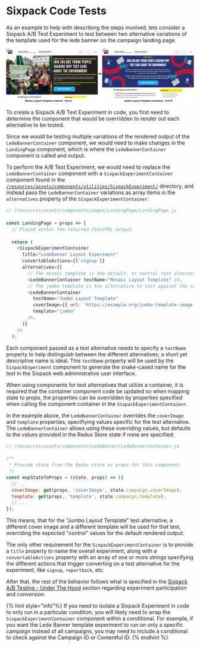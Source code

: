 # Sixpack Code Tests

As an example to help with describing the steps involved, lets consider a Sixpack A/B Test Experiment to test between two alternative variations of the template used for the lede banner on the campaign landing page.

![Sixpack Lede Banner Template Alternatives](../../../.gitbook/assets/sixpack-lede-banner-template-alternatives.png)

To create a Sixpack A/B Test Experiment in code, you first need to determine the component that would be overridden to render out each alternative to be tested.

Since we would be testing multiple variations of the rendered output of the `LedeBannerContainer` component, we would need to make changes in the `LandingPage` component, which is where the `LedeBannerContainer` component is called and output.

To perform the A/B Test Experiment, we would need to replace the `LedeBannerContainer` component with a `SixpackExperimentContainer` component found in the [`/resources/assets/components/utilities/SixpackExperiment/`](https://github.com/DoSomething/phoenix-next/tree/master/resources/assets/components/utilities/SixpackExperiment) directory, and instead pass the `LedeBannerContainer` variations as array items in the `alternatives` property of the `SixpackExperimentContainer`:

```javascript
// /resources/assets/components/pages/LandingPage/LandingPage.js

const LandingPage = props => {
  // Placed within the returned JSX/HTML output.

  return (
    <SixpackExperimentContainer
      title="LedeBanner Layout Experiment"
      convertableActions={['signup']}
      alternatives={[
        // The mosaic template is the default, or control test alternative.
        <LedeBannerContainer testName="Mosaic Layout Template" />,
        // The jumbo template is the alternative to test against the control.
        <LedeBannerContainer
          testName="Jumbo Layout Template"
          coverImage={{ url: 'https://example.org/jumbo-template-image.png' }}
          template="jumbo"
        />,
      ]}
    />
  );
```

Each component passed as a test alternative needs to specify a `testName` property to help distinguish between the different alternatives; a short yet descriptive name is ideal. This `testName` property will be used by the `SixpackExperiment` component to generate the snake-cased name for the test in the Sixpack web administrative user interface.

When using components for test alternatives that utilize a container, it is required that the container component code be updated so when mapping state to props, the properties can be overridden by properties specified when calling the component container in the `SixpackExperimentContaienr`.

In the example above, the `LedeBannerContainer` overrides the `coverImage` and `template` properties, specifiying values specific for the test alternative. The `LedeBannerContainer` allows using these overriding values, but defaults to the values provided in the Redux Store state if none are specified:

```javascript
// /resources/assets/components/LedeBanner/LedeBannerContainer.js

/**
 * Provide state from the Redux store as props for this component.
 */
const mapStateToProps = (state, props) => ({
  // ...
  coverImage: get(props, 'coverImage', state.campaign.coverImage),
  template: get(props, 'template', state.campaign.template),
  // ...
});
```

This means, that for the "Jumbo Layout Template" test alternative, a different cover image and a different template will be used for that test, overriding the expected "control" values for the default rendered output.

The only other requirement for the `SixpackExperimentContainer` is to provide a `title` property to name the overall experiment, along with a `convertableActions` property with an array of one or more strings specifying the different actions that trigger converting on a test alternative for the experiment, like `signup`, `reportback`, etc.

After that, the rest of the behavior follows what is specified in the [Sixpack A/B Testing - Under The Hood](sixpack-a-b-testing.md#under-the-hood) section regarding experiment participation and conversion.

{% hint style="info"%}
If you need to isolate a Sixpack Experiment in code to only run in a particular condition, you will likely need to wrap the `SixpackExperimentContainer` component within a conditional. For example, if you want the Lede Banner template experiment to run on only a specific campaign instead of all campaigns, you may need to include a conditional to check against the Campaign ID or Contentful ID.
{% endhint %}
